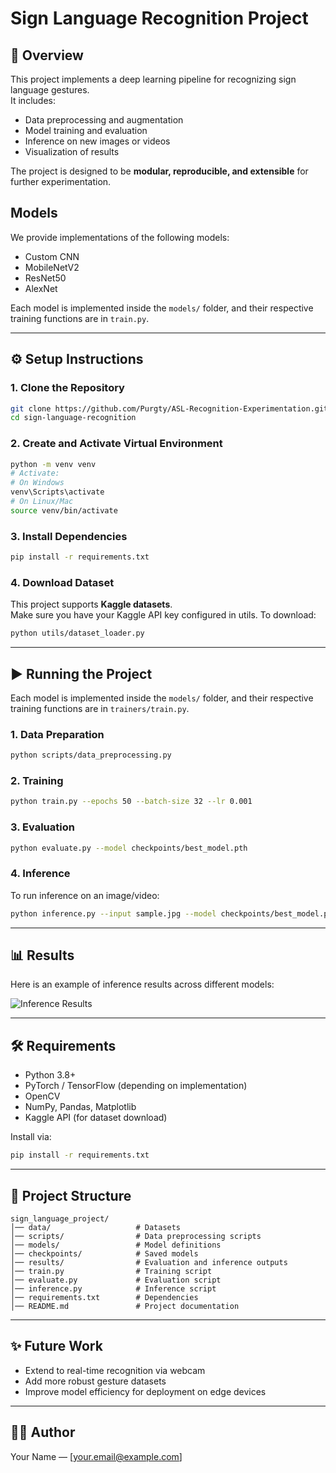 # Sign Language Recognition Project

## 📖 Overview
This project implements a deep learning pipeline for recognizing sign language gestures.  
It includes:
- Data preprocessing and augmentation
- Model training and evaluation
- Inference on new images or videos
- Visualization of results

The project is designed to be **modular, reproducible, and extensible** for further experimentation.

## Models

We provide implementations of the following models:
- Custom CNN
- MobileNetV2
- ResNet50
- AlexNet

Each model is implemented inside the `models/` folder, and their respective training functions are in `train.py`.

---

## ⚙️ Setup Instructions

### 1. Clone the Repository
```bash
git clone https://github.com/Purgty/ASL-Recognition-Experimentation.git
cd sign-language-recognition
```

### 2. Create and Activate Virtual Environment
```bash
python -m venv venv
# Activate:
# On Windows
venv\Scripts\activate
# On Linux/Mac
source venv/bin/activate
```

### 3. Install Dependencies
```bash
pip install -r requirements.txt
```

### 4. Download Dataset
This project supports **Kaggle datasets**.  
Make sure you have your Kaggle API key configured in utils. To download:
```bash
python utils/dataset_loader.py
```

---

## ▶️ Running the Project


Each model is implemented inside the `models/` folder, and their respective training functions are in `trainers/train.py`.

### 1. Data Preparation
```bash
python scripts/data_preprocessing.py
```

### 2. Training
```bash
python train.py --epochs 50 --batch-size 32 --lr 0.001
```

### 3. Evaluation
```bash
python evaluate.py --model checkpoints/best_model.pth
```

### 4. Inference
To run inference on an image/video:
```bash
python inference.py --input sample.jpg --model checkpoints/best_model.pth
```

---

## 📊 Results
Here is an example of inference results across different models:

![Inference Results]("https://pasteboard.co/ET7AaweQ3ZS5.png")

---

## 🛠️ Requirements
- Python 3.8+
- PyTorch / TensorFlow (depending on implementation)
- OpenCV
- NumPy, Pandas, Matplotlib
- Kaggle API (for dataset download)

Install via:
```bash
pip install -r requirements.txt
```

---

## 📂 Project Structure
```
sign_language_project/
│── data/                   # Datasets
│── scripts/                # Data preprocessing scripts
│── models/                 # Model definitions
│── checkpoints/            # Saved models
│── results/                # Evaluation and inference outputs
│── train.py                # Training script
│── evaluate.py             # Evaluation script
│── inference.py            # Inference script
│── requirements.txt        # Dependencies
│── README.md               # Project documentation
```

---

## ✨ Future Work
- Extend to real-time recognition via webcam
- Add more robust gesture datasets
- Improve model efficiency for deployment on edge devices

---

## 👨‍💻 Author
Your Name — [your.email@example.com]
